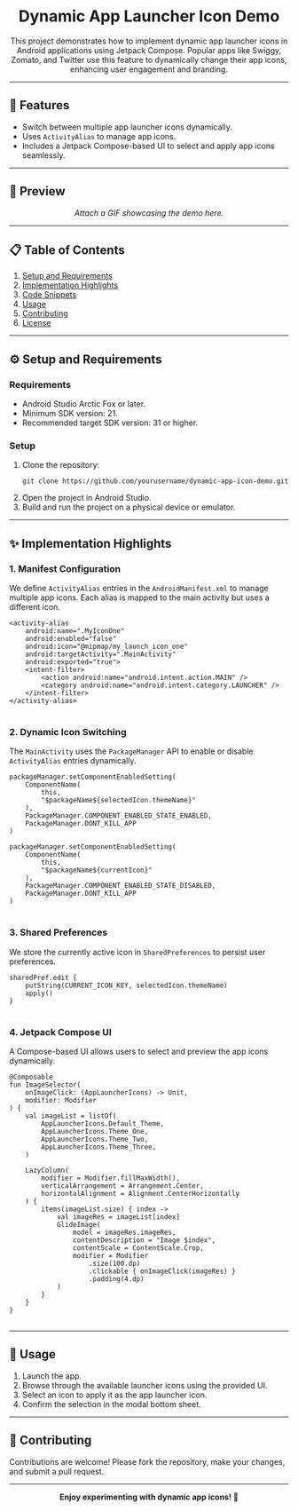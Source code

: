 <h1 align="center">Dynamic App Launcher Icon Demo</h1>

<p align="center">
This project demonstrates how to implement dynamic app launcher icons in Android applications using Jetpack Compose. Popular apps like Swiggy, Zomato, and Twitter use this feature to dynamically change their app icons, enhancing user engagement and branding.
</p>

---

<h2>📌 Features</h2>

<ul>
  <li>Switch between multiple app launcher icons dynamically.</li>
  <li>Uses <code>ActivityAlias</code> to manage app icons.</li>
  <li>Includes a Jetpack Compose-based UI to select and apply app icons seamlessly.</li>
</ul>

---

<h2>🎥 Preview</h2>
<p align="center">
  <em>Attach a GIF showcasing the demo here.</em>
</p>

---

<h2>📋 Table of Contents</h2>

<ol>
  <li><a href="#setup-and-requirements">Setup and Requirements</a></li>
  <li><a href="#implementation-highlights">Implementation Highlights</a></li>
  <li><a href="#code-snippets">Code Snippets</a></li>
  <li><a href="#usage">Usage</a></li>
  <li><a href="#contributing">Contributing</a></li>
  <li><a href="#license">License</a></li>
</ol>

---

<h2 id="setup-and-requirements">⚙️ Setup and Requirements</h2>

<h3>Requirements</h3>
<ul>
  <li>Android Studio Arctic Fox or later.</li>
  <li>Minimum SDK version: 21.</li>
  <li>Recommended target SDK version: 31 or higher.</li>
</ul>

<h3>Setup</h3>
<ol>
  <li>Clone the repository:
    <pre><code>git clone https://github.com/yourusername/dynamic-app-icon-demo.git</code></pre>
  </li>
  <li>Open the project in Android Studio.</li>
  <li>Build and run the project on a physical device or emulator.</li>
</ol>

---

<h2 id="implementation-highlights">✨ Implementation Highlights</h2>

<h3>1. Manifest Configuration</h3>
<p>We define <code>ActivityAlias</code> entries in the <code>AndroidManifest.xml</code> to manage multiple app icons. Each alias is mapped to the main activity but uses a different icon.</p>

<pre>
<code>&lt;activity-alias
    android:name=".MyIconOne"
    android:enabled="false"
    android:icon="@mipmap/my_launch_icon_one"
    android:targetActivity=".MainActivity"
    android:exported="true"&gt;
    &lt;intent-filter&gt;
        &lt;action android:name="android.intent.action.MAIN" /&gt;
        &lt;category android:name="android.intent.category.LAUNCHER" /&gt;
    &lt;/intent-filter&gt;
&lt;/activity-alias&gt;
</code>
</pre>

<h3>2. Dynamic Icon Switching</h3>
<p>The <code>MainActivity</code> uses the <code>PackageManager</code> API to enable or disable <code>ActivityAlias</code> entries dynamically.</p>

<pre>
<code>packageManager.setComponentEnabledSetting(
    ComponentName(
        this,
        "$packageName${selectedIcon.themeName}"
    ),
    PackageManager.COMPONENT_ENABLED_STATE_ENABLED,
    PackageManager.DONT_KILL_APP
)

packageManager.setComponentEnabledSetting(
    ComponentName(
        this,
        "$packageName${currentIcon}"
    ),
    PackageManager.COMPONENT_ENABLED_STATE_DISABLED,
    PackageManager.DONT_KILL_APP
)
</code>
</pre>

<h3>3. Shared Preferences</h3>
<p>We store the currently active icon in <code>SharedPreferences</code> to persist user preferences.</p>

<pre>
<code>sharedPref.edit {
    putString(CURRENT_ICON_KEY, selectedIcon.themeName)
    apply()
}
</code>
</pre>

<h3>4. Jetpack Compose UI</h3>
<p>A Compose-based UI allows users to select and preview the app icons dynamically.</p>

<pre>
<code>@Composable
fun ImageSelector(
    onImageClick: (AppLauncherIcons) -> Unit,
    modifier: Modifier
) {
    val imageList = listOf(
        AppLauncherIcons.Default_Theme,
        AppLauncherIcons.Theme_One,
        AppLauncherIcons.Theme_Two,
        AppLauncherIcons.Theme_Three,
    )
    
    LazyColumn(
        modifier = Modifier.fillMaxWidth(),
        verticalArrangement = Arrangement.Center,
        horizontalAlignment = Alignment.CenterHorizontally
    ) {
        items(imageList.size) { index ->
            val imageRes = imageList[index]
            GlideImage(
                model = imageRes.imageRes,
                contentDescription = "Image $index",
                contentScale = ContentScale.Crop,
                modifier = Modifier
                    .size(100.dp)
                    .clickable { onImageClick(imageRes) }
                    .padding(4.dp)
            )
        }
    }
}
</code>
</pre>

---

<h2 id="usage">🚀 Usage</h2>

<ol>
  <li>Launch the app.</li>
  <li>Browse through the available launcher icons using the provided UI.</li>
  <li>Select an icon to apply it as the app launcher icon.</li>
  <li>Confirm the selection in the modal bottom sheet.</li>
</ol>

---

<h2 id="contributing">🤝 Contributing</h2>

<p>Contributions are welcome! Please fork the repository, make your changes, and submit a pull request.</p>

---

<p align="center"><strong>Enjoy experimenting with dynamic app icons! 🚀</strong></p>
